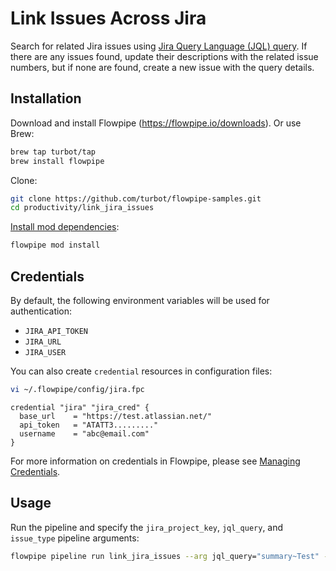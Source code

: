 # Link Issues Across Jira

Search for related Jira issues using [Jira Query Language (JQL) query](https://support.atlassian.com/jira-service-management-cloud/docs/use-advanced-search-with-jira-query-language-jql/). If there are any issues found, update their descriptions with the related issue numbers, but if none are found, create a new issue with the query details.

## Installation

Download and install Flowpipe (https://flowpipe.io/downloads). Or use Brew:

```sh
brew tap turbot/tap
brew install flowpipe
```

Clone:

```sh
git clone https://github.com/turbot/flowpipe-samples.git
cd productivity/link_jira_issues
```

[Install mod dependencies](https://www.flowpipe.io/docs/mods/mod-dependencies#mod-dependencies):

```sh
flowpipe mod install
```

## Credentials

By default, the following environment variables will be used for authentication:


- `JIRA_API_TOKEN`
- `JIRA_URL`
- `JIRA_USER`

You can also create `credential` resources in configuration files:

```sh
vi ~/.flowpipe/config/jira.fpc
```

```hcl
credential "jira" "jira_cred" {
  base_url    = "https://test.atlassian.net/"
  api_token   = "ATATT3........."
  username    = "abc@email.com"
}
```

For more information on credentials in Flowpipe, please see [Managing Credentials](https://flowpipe.io/docs/run/credentials).

## Usage

Run the pipeline and specify the `jira_project_key`, `jql_query`, and `issue_type` pipeline arguments:

```sh
flowpipe pipeline run link_jira_issues --arg jql_query="summary~Test" --arg 'jira_project_key=QWR' --arg 'issue_type=Bug'
```
